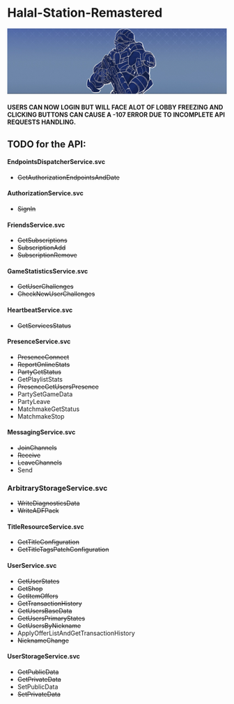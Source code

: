 # Halal-Station-Remastered
![Logo](Utils/logo.PNG)
#### USERS CAN NOW LOGIN BUT WILL FACE ALOT OF LOBBY FREEZING AND CLICKING BUTTONS CAN CAUSE A -107 ERROR DUE TO INCOMPLETE API REQUESTS HANDLING.
## TODO for the API:
#### EndpointsDispatcherService.svc
- ~~GetAuthorizationEndpointsAndDate~~
#### AuthorizationService.svc
- ~~SignIn~~
#### FriendsService.svc
- ~~GetSubscriptions~~
- ~~SubscriptionAdd~~
- ~~SubscriptionRemove~~
#### GameStatisticsService.svc
- ~~GetUserChallenges~~
- ~~CheckNewUserChallenges~~
#### HeartbeatService.svc
- ~~GetServicesStatus~~
#### PresenceService.svc
- ~~PresenceConnect~~
- ~~ReportOnlineStats~~
- ~~PartyGetStatus~~
- GetPlaylistStats
- ~~PresenceGetUsersPresence~~
- PartySetGameData
- PartyLeave
- MatchmakeGetStatus
- MatchmakeStop
#### MessagingService.svc
- ~~JoinChannels~~
- ~~Receive~~
- ~~LeaveChannels~~
- Send
### ArbitraryStorageService.svc
- ~~WriteDiagnosticsData~~
- ~~WriteADFPack~~
#### TitleResourceService.svc
- ~~GetTitleConfiguration~~
- ~~GetTitleTagsPatchConfiguration~~
#### UserService.svc
- ~~GetUserStates~~
- ~~GetShop~~
- ~~GetItemOffers~~
- ~~GetTransactionHistory~~
- ~~GetUsersBaseData~~
- ~~GetUsersPrimaryStates~~
- ~~GetUsersByNickname~~
- ApplyOfferListAndGetTransactionHistory
- ~~NicknameChange~~
#### UserStorageService.svc
- ~~GetPublicData~~
- ~~GetPrivateData~~
- SetPublicData
- ~~SetPrivateData~~